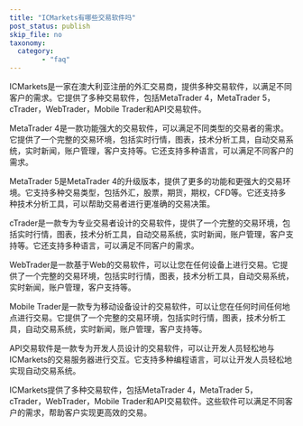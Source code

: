 ```yaml
---
title: "ICMarkets有哪些交易软件吗"
post_status: publish
skip_file: no
taxonomy:
  category:
        - "faq"
---
```


ICMarkets是一家在澳大利亚注册的外汇交易商，提供多种交易软件，以满足不同客户的需求。它提供了多种交易软件，包括MetaTrader 4，MetaTrader 5，cTrader，WebTrader，Mobile Trader和API交易软件。

MetaTrader 4是一款功能强大的交易软件，可以满足不同类型的交易者的需求。它提供了一个完整的交易环境，包括实时行情，图表，技术分析工具，自动交易系统，实时新闻，账户管理，客户支持等。它还支持多种语言，可以满足不同客户的需求。

MetaTrader 5是MetaTrader 4的升级版本，提供了更多的功能和更强大的交易环境。它支持多种交易类型，包括外汇，股票，期货，期权，CFD等。它还支持多种技术分析工具，可以帮助交易者进行更准确的交易决策。

cTrader是一款专为专业交易者设计的交易软件，提供了一个完整的交易环境，包括实时行情，图表，技术分析工具，自动交易系统，实时新闻，账户管理，客户支持等。它还支持多种语言，可以满足不同客户的需求。

WebTrader是一款基于Web的交易软件，可以让您在任何设备上进行交易。它提供了一个完整的交易环境，包括实时行情，图表，技术分析工具，自动交易系统，实时新闻，账户管理，客户支持等。

Mobile Trader是一款专为移动设备设计的交易软件，可以让您在任何时间任何地点进行交易。它提供了一个完整的交易环境，包括实时行情，图表，技术分析工具，自动交易系统，实时新闻，账户管理，客户支持等。

API交易软件是一款专为开发人员设计的交易软件，可以让开发人员轻松地与ICMarkets的交易服务器进行交互。它支持多种编程语言，可以让开发人员轻松地实现自动交易系统。

ICMarkets提供了多种交易软件，包括MetaTrader 4，MetaTrader 5，cTrader，WebTrader，Mobile Trader和API交易软件。这些软件可以满足不同客户的需求，帮助客户实现更高效的交易。
